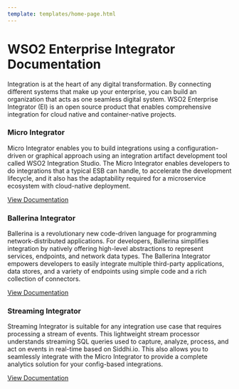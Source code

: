 ```yaml
---
template: templates/home-page.html
---
```


# WSO2 Enterprise Integrator Documentation

Integration is at the heart of any digital transformation. By connecting different systems that make up your enterprise, you can build an organization that acts as one seamless digital system. WSO2 Enterprise Integrator (EI) is an open source product that enables comprehensive integration for cloud native and container-native projects. 

<!--
 Adding temporary urls for navigation
-->

<div class="integratorDescription">
    <h3>Micro Integrator</h3>
    <p>Micro Integrator enables you to build integrations using a configuration-driven or graphical approach using an integration artifact development tool called WSO2 Integration Studio. The Micro Integrator enables developers to do integrations that a typical ESB can handle, to accelerate the development lifecycle, and it also has the adaptability required for a microservice ecosystem with cloud-native deployment.</p>
    <a href="micro-integrator/overview/introduction">View Documentation</a>
</div>

<div class="integratorDescription">
    <h3>Ballerina Integrator</h3>
    <p>Ballerina is a revolutionary new code-driven language for programming network-distributed applications. For developers, Ballerina simplifies integration by natively offering high-level abstractions to represent services, endpoints, and network data types. The Ballerina Integrator empowers developers to easily integrate multiple third-party applications, data stores, and a variety of endpoints using simple code and a rich collection of connectors.</p>
    <a href="ballerina-integrator/get-started/introduction">View Documentation</a>
</div>
<div class="integratorDescription">
    <h3>Streaming Integrator</h3>
    <p>Streaming Integrator is suitable for any integration use case that requires processing a stream of events. This lightweight stream processor understands streaming SQL queries used to capture, analyze, process, and act on events in real-time based on Siddhi.io. This also allows you to seamlessly integrate with the Micro Integrator to provide a complete analytics solution for your config-based integrations.</p>
    <a href="streaming-integrator/overview/overview">View Documentation</a>
</div>

